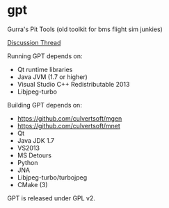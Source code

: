 gpt
===

Gurra's Pit Tools (old toolkit for bms flight sim junkies)

[Discussion Thread](http://www.benchmarksims.org/forum/showthread.php?10677-Beta-Release-GPT-(cockpit-texture-extraction-remote-cockpit-control-shm-mirror))

Running GPT depends on:
  * Qt runtime libraries
  * Java JVM (1.7 or higher)
  * Visual Studio C++ Redistributable 2013
  * Libjpeg-turbo

Building GPT depends on:
  * https://github.com/culvertsoft/mgen
  * https://github.com/culvertsoft/mnet
  * Qt
  * Java JDK 1.7
  * VS2013
  * MS Detours
  * Python
  * JNA
  * Libjpeg-turbo/turbojpeg
  * CMake (3)

GPT is released under GPL v2.
